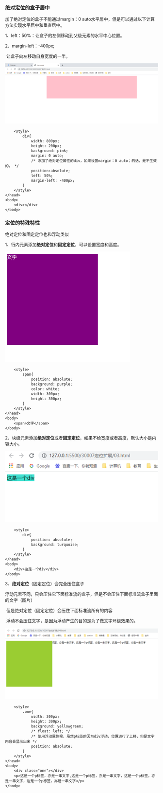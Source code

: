 ### 绝对定位的盒子居中

加了绝对定位的盒子不能通过margin：0 auto水平居中，但是可以通过以下计算方法实现水平居中和垂直居中。

1、left：50%：让盒子的左侧移动到父级元素的水平中心位置。

2、margin-left：-400px;

​				让盒子向左移动自身宽度的一半。



![image-20211201194216647](13定位的拓展.assets/image-20211201194216647.png)

```
    <style>
        div{
            width: 800px;
            height: 200px;
            background: pink;
            margin: 0 auto;
            /* 添加了绝对定位属性的div，如果设置margin：0 auto；的话，是不生效的。 */
            position:absolute;
            left: 50%;
            margin-left: -400px;
        }
    </style>
</head>
<body>
    <div></div>
</body>
```



### 定位的特殊特性

绝对定位和固定定位也和浮动类似

1、行内元素添加**绝对定位**和**固定定位**，可以设置宽度和高度。

![image-20211201195946790](13定位的拓展.assets/image-20211201195946790.png)

```
    <style>
        span{
            position: absolute;
            background: purple;
            color: white;
            width: 300px;
            height: 300px;
        }
    </style>
</head>
<body>
    <span>文字</span>
</body>
```

2、块级元素添加**绝对定位**或者**固定定位**，如果不给宽度或者高度，默认大小是内容大小。



![image-20211201200357614](13定位的拓展.assets/image-20211201200357614.png)

```
    <style>
        div{
            position: absolute;
            background: turquoise;
        }
    </style>
</head>
<body>
    <div>这是一个div</div>
</body>
```

3、**绝对定位**（固定定位）会完全压住盒子

​				浮动元素不同，只会压住它下面标准流的盒子，但是不会压住下面标准流盒子里面的文字（图片）

​				但是绝对定位（固定定位）会压住下面标准流所有的内容

​				浮动不会压住文字，是因为浮动产生的目的是为了做文字环绕效果的。

![image-20211201201739673](13定位的拓展.assets/image-20211201201739673.png)

```
    <style>
        .one{
            width: 300px;
            height: 300px;
            background: yellowgreen;
            /* float: left; */
            /* 使用浮动属性候，虽然p标签的因为div浮动，位置进行了上移，但是文字内容会显示出来 */
            position: absolute;
        }
    </style>
</head>
<body>
    <div class="one"></div>
    <p>这是一个p标签，亦是一串文字,这是一个p标签，亦是一串文字，这是一个p标签，亦是一串文字，这是一个p标签，亦是一串文字</p>
</body>
```

